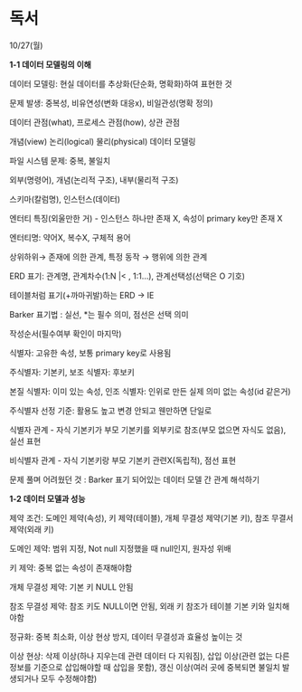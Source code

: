 # 독서

10/27(월)

**1-1 데이터 모델링의 이해**

데이터 모델링: 현실 데이터를 추상화(단순화, 명확화)하여 표현한 것

문제 발생: 중복성, 비유연성(변화 대응x), 비일관성(명확 정의)

데이터 관점(what), 프로세스 관점(how), 상관 관점

개념(view) 논리(logical) 물리(physical) 데이터 모델링

파일 시스템 문제: 중복, 불일치

외부(명령어), 개념(논리적 구조), 내부(물리적 구조)

스키마(칼럼명), 인스턴스(데이터)

엔터티 특징(외울만한 거) - 인스턴스 하나만 존재 X, 속성이 primary key만 존재 X

엔터티명: 약어X, 복수X, 구체적 용어

상위하위→ 존재에 의한 관계, 특정 동작 → 행위에 의한 관계

ERD 표기: 관계명, 관계차수(1:N |< , 1:1…), 관계선택성(선택은 O 기호)

테이블처럼 표기(+까마귀발)하는 ERD → IE

Barker 표기법 : 실선, *는 필수 의미, 점선은 선택 의미

작성순서(필수여부 확인이 마지막)

식별자: 고유한 속성, 보통 primary key로 사용됨

주식별자: 기본키, 보조 식별자: 후보키 

본질 식별자: 이미 있는 속성, 인조 식별자: 인위로 만든 실제 의미 없는 속성(id 같은거)

주식별자 선정 기준: 활용도 높고 변경 안되고 웬만하면 단일로

식별자 관계 - 자식 기본키가 부모 기본키를 외부키로 참조(부모 없으면 자식도 없음), 실선 표현

비식별자 관계 - 자식 기본키랑 부모 기본키 관련X(독립적), 점선 표현

문제 풀며 어려웠던 것 : Barker 표기 되어있는 데이터 모델 간 관계 해석하기

**1-2 데이터 모델과 성능**

제약 조건: 도메인 제약(속성), 키 제약(테이블), 개체 무결성 제약(기본 키), 참조 무결서 제약(외래 키)

도메인 제약: 범위 지정, Not null 지정했을 때 null인지, 원자성 위배

키 제약: 중복 없는 속성이 존재해야함

개체 무결성 제약: 기본 키 NULL 안됨

참조 무결성 제약: 참조 키도 NULL이면 안됨, 외래 키 참조가 테이블 기본 키와 일치해야함

정규화: 중복 최소화, 이상 현상 방지, 데이터 무결성과 효율성 높이는 것

이상 현상: 삭제 이상(하나 지우는데 관련 데이터 다 지워짐), 삽입 이상(관련 없는 다른 정보를 기준으로 삽입해야할 때 삽입을 못함), 갱신 이상(여러 곳에 중복되면 불일치 발생되거나 모두 수정해야함)